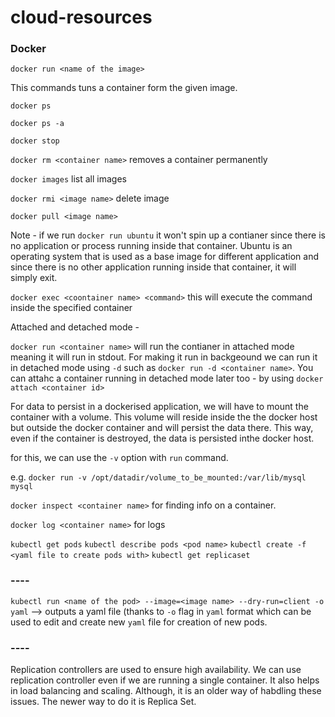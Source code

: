 # cloud-resources


### Docker

`docker run <name of the image>`

This commands tuns a container form the given image.

`docker ps`


`docker ps -a`


`docker stop`

`docker rm <container name>`  removes a container permanently 


`docker images` list all images

`docker rmi <image name>`   delete image

`docker pull <image name>` 


Note - if we run `docker run ubuntu` it won't spin up a contianer since there is no application or process running inside that container. Ubuntu is an operating system that is used as a base image for different application and since there is no other application running inside that container, it will simply exit.



`docker exec <coontainer name> <command>` this will execute the command inside the specified container


Attached and detached mode - 

`docker run <container name>` will run the contianer in attached mode meaning it will run in stdout. For making it run in backgeound we can run it in detached mode using `-d` such as `docker run -d <container name>`. You can attahc a container running in detached mode later too - by using `docker attach <container id>`


For data to persist in a dockerised application, we will have to mount the container with a volume. This volume will reside inside the the docker host but outside the docker container and will persist the data there. This way, even if the container is destroyed, the data is persisted inthe docker host.

for this, we can use the `-v` option with `run` command.

e.g. `docker run -v /opt/datadir/volume_to_be_mounted:/var/lib/mysql mysql`


`docker inspect <container name>` for finding info on a container.




`docker log <container name>` for logs



`kubectl get pods`
`kubectl describe pods <pod name>`
`kubectl create -f <yaml file to create pods with>`
`kubectl get replicaset`

### ----

`kubectl run <name of the pod> --image=<image name> --dry-run=client -o yaml` --> outputs a yaml file (thanks to `-o` flag in `yaml` format which can be used to edit and create new `yaml` file for creation of new pods.  

### ----

Replication controllers are used to ensure high availability. We can use replication controller even if we are running a single container. It also helps in load balancing and scaling. Although, it is an older way of habdling these issues. The newer way to do it is Replica Set.
